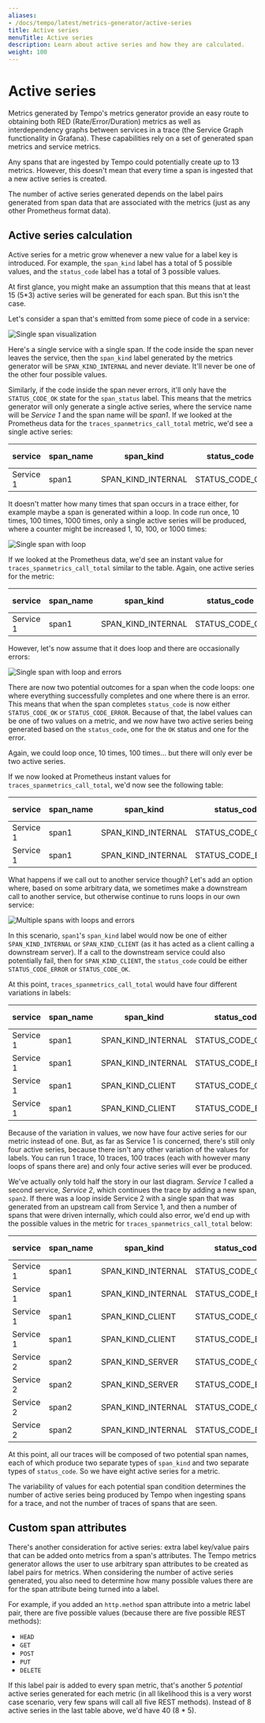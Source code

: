 ```yaml
---
aliases:
- /docs/tempo/latest/metrics-generator/active-series
title: Active series
menuTitle: Active series
description: Learn about active series and how they are calculated.
weight: 100
---
```


# Active series

Metrics generated by Tempo's metrics generator provide an easy route to obtaining both RED (Rate/Error/Duration) metrics as well as interdependency graphs between services in a trace (the Service Graph functionality in Grafana).
These capabilities rely on a set of generated span metrics and service metrics.

Any spans that are ingested by Tempo could potentially create *up* to 13 metrics. However, this doesn't mean that every time a span is ingested that a new active series is created.

The number of active series generated depends on the label pairs generated from span data that are associated with the metrics (just as any other Prometheus format data).

## Active series calculation

Active series for a metric grow whenever a new value for a label key is introduced. For example, the `span_kind` label has a total of 5 possible values, and the `status_code` label has a total of 3 possible values.

At first glance, you might make an assumption that this means that at least 15 (5*3) active series will be generated for each span. But this isn't the case.

Let's consider a span that's emitted from some piece of code in a service:

![Single span visualization](/static/img/docs/tempo/SingleSpan.jpeg)

Here's a single service with a single span.
If the code inside the span never leaves the service, then the `span_kind` label generated by the metrics generator will be `SPAN_KIND_INTERNAL` and never deviate. It'll never be one of the other four possible values.

Similarly, if the code inside the span never errors, it'll only have the `STATUS_CODE_OK` state for the `span_status` label.
This means that the metrics generator will only generate a single active series, where the service name will be _Service 1_ and the span name will be _span1_.
If we looked at the Prometheus data for the `traces_spanmetrics_call_total` metric, we'd see a single active series:

| service   | span_name | span_kind          | status_code    | Metric value |
| --------- | --------- | ------------------ | -------------- | ------------ |
| Service 1 | span1     | SPAN_KIND_INTERNAL | STATUS_CODE_OK | 1            |

It doesn't matter how many times that span occurs in a trace either, for example maybe a span is generated within a loop.
In code run once, 10 times, 100 times, 1000 times, only a single active series will be produced, where a counter might be increased 1, 10, 100, or 1000 times:

![Single span with loop](/static/img/docs/tempo/SingleSpanLoop.jpeg)

If we looked at the Prometheus data, we'd see an instant value for `traces_spanmetrics_call_total` similar to the table. Again, one active series for the metric:

| service   | span_name | span_kind          | status_code    | Metric value |
| --------- | --------- | ------------------ | -------------- | ------------ |
| Service 1 | span1     | SPAN_KIND_INTERNAL | STATUS_CODE_OK | 120          |


However, let's now assume that it does loop and there are occasionally errors:

![Single span with loop and errors](/static/img/docs/tempo/SinglespanLoopError.jpeg)

There are now two potential outcomes for a span when the code loops: one where everything successfully completes and one where there is an error.
This means that when the span completes `status_code` is now either `STATUS_CODE_OK` or `STATUS_CODE_ERROR`.
Because of that, the label values can be one of two values on a metric, and we now have two active series being generated based on the `status_code`, one for the `OK` status and one for the error.

Again, we could loop once, 10 times, 100 times... but there will only ever be two active series.

If we now looked at Prometheus instant values for `traces_spanmetrics_call_total`, we'd now see the following table:

| service   | span_name | span_kind          | status_code       | Metric value |
| --------- | --------- | ------------------ | ----------------- | ------------ |
| Service 1 | span1     | SPAN_KIND_INTERNAL | STATUS_CODE_OK    | 96           |
| Service 1 | span1     | SPAN_KIND_INTERNAL | STATUS_CODE_ERROR | 24           |

What happens if we call out to another service though? Let's add an option where, based on some arbitrary data, we sometimes make a downstream call to another service, but otherwise continue to runs loops in our own service:

![Multiple spans with loops and errors](/static/img/docs/tempo/SingleSpanLoopErrorAnotherService.jpeg)

In this scenario, `span1`'s `span_kind` label would now be one of either `SPAN_KIND_INTERNAL` or `SPAN_KIND_CLIENT` (as it has acted as a client calling a downstream server).
If a call to the downstream service could also potentially fail, then for `SPAN_KIND_CLIENT`, the `status_code` could be either `STATUS_CODE_ERROR` or `STATUS_CODE_OK`.

At this point, `traces_spanmetrics_call_total` would have four different variations in labels:

| service   | span_name | span_kind          | status_code       | Metric value |
| --------- | --------- | ------------------ | ----------------- | ------------ |
| Service 1 | span1     | SPAN_KIND_INTERNAL | STATUS_CODE_OK    | 34           |
| Service 1 | span1     | SPAN_KIND_INTERNAL | STATUS_CODE_ERROR | 6            |
| Service 1 | span1     | SPAN_KIND_CLIENT   | STATUS_CODE_OK    | 23           |
| Service 1 | span1     | SPAN_KIND_CLIENT   | STATUS_CODE_ERROR | 3            |

Because of the variation in values, we now have four active series for our metric instead of one. But, as far as Service 1 is concerned, there's still only four active series, because there isn't any other variation of the values for labels. You can run 1 trace, 10 traces, 100 traces (each with however many loops of spans there are) and only four active series will ever be produced.

We've actually only told half the story in our last diagram. _Service 1_ called a second service, _Service 2_, which continues the trace by adding a new span, `span2`.
If there was a loop inside Service 2 with a single span that was generated from an upstream call from Service 1, and then a number of spans that were driven internally, which could also error, we'd end up with the possible values in the metric for `traces_spanmetrics_call_total` below:

| service   | span_name | span_kind          | status_code       | Metric value |
| --------- | --------- | ------------------ | ----------------- | ------------ |
| Service 1 | span1     | SPAN_KIND_INTERNAL | STATUS_CODE_OK    | 89           |
| Service 1 | span1     | SPAN_KIND_INTERNAL | STATUS_CODE_ERROR | 13           |
| Service 1 | span1     | SPAN_KIND_CLIENT   | STATUS_CODE_OK    | 44           |
| Service 1 | span1     | SPAN_KIND_CLIENT   | STATUS_CODE_ERROR | 9            |
| Service 2 | span2     | SPAN_KIND_SERVER   | STATUS_CODE_OK    | 30           |
| Service 2 | span2     | SPAN_KIND_SERVER   | STATUS_CODE_ERROR | 14           |
| Service 2 | span2     | SPAN_KIND_INTERNAL | STATUS_CODE_OK    | 99           |
| Service 2 | span2     | SPAN_KIND_INTERNAL | STATUS_CODE_ERROR | 23           |

At this point, all our traces will be composed of two potential span names, each of which produce two separate types of `span_kind` and two separate types of `status_code`. So we have eight active series for a metric.

The variability of values for each potential span condition determines the number of active series being produced by Tempo when ingesting spans for a trace, and not the number of traces of spans that are seen.

## Custom span attributes

There's another consideration for active series: extra label key/value pairs that can be added onto metrics from a span's attributes.
The Tempo metrics generator allows the user to use arbitrary span attributes to be created as label pairs for metrics.
When considering the number of active series generated, you also need to determine how many possible values there are for the span attribute being turned into a label.

For example, if you added an `http.method` span attribute into a metric label pair, there are five possible values (because there are five possible REST methods):

- `HEAD`
- `GET`
- `POST`
- `PUT`
- `DELETE`

If this label pair is added to every span metric, that's another 5 *potential* active series generated for each metric (in all likelihood this is a very worst case scenario, very few spans will call all five REST methods).
Instead of 8 active series in the last table above, we'd have 40 (8 * 5).